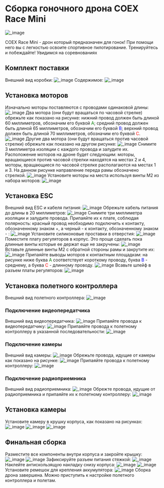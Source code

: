 # Сборка гоночного дрона COEX Race Mini

![_image](img/drone.jpg)

COEX Race Mini - дрон который предназначен для гонок! При помощи него вы с легкостью освоите спортивное пилотирование.
Тренируйтесь и побеждайте! Увидимся на соревнованиях


## Комплект поставки
Внешний вид коробки:
![_image](img/box.jpg)
Содержимое:
![_image](img/box_content.jpg)

## Установка моторов

Изначально моторы поставляются с проводами одинаковой длины:
![_image](img/motor.jpg)
Два мотора (они будут вращаться по часовой стрелке) обрежьте как показано на рисунке: нижний провод должен быть длиной 60 миллиметров, обозначим его буквой <span style="color:green">А</span>; средний провод должен быть длиной 65 миллиметров, обозначим его буквой <span style="color:blue">В</span>; верхний провод должен быть длиной 70 миллиметров, обозначим его буквой <span style="color:red">С</span>.
![_image](img/motor_cut_cw.jpg)
Другие два мотора (они будут вращаться против часовой стрелки) обрежьте как показано на другом рисунке:
![_image](img/motor_cut_ccw.jpg)
Снимите 3 миллиметра изоляции с каждого провода и залудите их. Расположение моторов на дроне будет следующим: моторы, вращающиеся против часовой стрелки находятся на местах 2 и 4, моторы, вращающиеся по часовой стрелке располагаются на местах 1 и 3. На данном рисунке направление переда рамы обозначено стрелкой.
![_image](img/motors_tined.jpg)
Установите моторы на места используя винты М2 из набора моторов:
![_image](img/motors_mounted.jpg)

## Установка ESC
Внешний вид ESC и кабеля питания:
![_image](img/esc.jpg)
Обрежьте кабель питания до длины в 20 миллиметров:
![_image](img/esc_cut.jpg)
Снимите три миллиметра изоляции и залудите провода. Припаяйте их к плате, соблюдая полярность: красный провод необходимо подключить к контакту, обозначенному знаком +, а черный - к контакту, обозначенному знаком - :
![_image](img/esc_soldered.jpg)
Установите силиконовые проставки в отверстия:
![_image](img/esc_orings.jpg)
Поместите плату регуляторов в корпус. Это проще сделать пока длинные винты которые ее держат еще не закручены:
![_image](img/esc_placed.jpg)
Вставьте длинные винты М2 с обратной стороны рамы и закрутите их:
![_image](img/esc_bolts.jpg)
Припаяйте выводы моторов к контактным площадкам: на рисунке ниже буква <span style="color:green">А</span> соответствует короткому проводу, буква <span style="color:blue">В</span> - среднему, а буква <span style="color:red">С</span> - длинному проводу.
![_image](img/esc_motors.jpg)
Всавьте шлейф в разъем платы регуляторов:
![_image](img/esc_cable.jpg)


## Установка полетного контроллера

Внешний вид полетного контроллера:
![_image](img/fc.jpg)

### Подключение видеопередатчика
Внешний вид видеопередатчика:
![_image](img/vtx.jpg)
Припаяйте провода к видеопередатчику:
![_image](img/vtx_cable.jpg)
Припаяйте провода к полетному контроллеру в указанной последовательности:
![_image](img/vtx_to_fc.jpg)
### Подключение камеры
Внешний вид камеры:
![_image](img/cam.jpg)
Обрежьте провода, идущие от камеры как показано на рисунке:
![_image](img/cam_cable.jpg)
Припаяйте провода к полетному контроллеру:
![_image](img/cam_to_fc.jpg)
### Подключение радиоприемника
Внешний вид радиоприемника:
![_image](img/rc.jpg)
Обрежте провода, идущие от радиоприемника и припаяйте их к полетному контроллеру:
![_image](img/rc_to_fc.jpg)
## Установка камеры
Установите камеру в крушку корпуса, как показано на рисунках:
![_image](img/cam1.jpg)
![_image](img/cam2.jpg)
![_image](img/cam3.jpg)
## Финальная сборка
Разместите все компоненты внутри корпуса и закройте крышку:
![_image](img/final1.jpg)
![_image](img/final2.jpg)
Зафиксируйте разъем питания стяжкой:
![_image](img/final3.jpg)
Наклейте антискользящую накладку снизу корпуса:
![_image](img/pad1.jpg)
![_image](img/pad2.jpg)
Установите ремешок для крепления аккумулятора:
![_image](img/belt.jpg)
Сборка дрона завершена. Можно приступить к настройке полетного контроллера и полетам.
